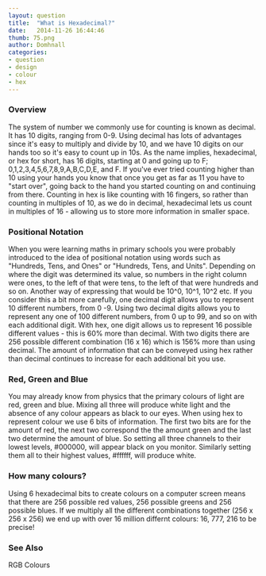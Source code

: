 ```yaml
---
layout: question
title:  "What is Hexadecimal?"
date:   2014-11-26 16:44:46
thumb: 75.png
author: Domhnall
categories:
- question
- design
- colour
- hex
---
```


### Overview
The system of number we commonly use for counting is known as decimal. It has 10 digits, ranging from 0-9. Using decimal has lots of advantages since it's easy to multiply and divide by 10, and we have 10 digits on our hands too so it's easy to count up in 10s. 
As the name implies, hexadecimal, or hex for short, has 16 digits, starting at 0 and going up to F; 0,1,2,3,4,5,6,7,8,9,A,B,C,D,E, and F. If you've ever tried counting higher than 10 using your hands you know that once you get as far as 11 you have to "start over", going back to the hand you started counting on and continuing from there. Counting in hex is like counting with 16 fingers, so rather than counting in multiples of 10, as we do in decimal, hexadecimal lets us count in multiples of 16 - allowing us to store more information in smaller space.

### Positional Notation
When you were learning maths in primary schools you were probably introduced to the idea of positional notation using words such as "Hundreds, Tens, and Ones" or "Hundreds, Tens, and Units". Depending on where the digit was determined its value, so numbers in the right column were ones, to the left of that were tens, to the left of that were hundreds and so on. Another way of expressing that would be 10^0, 10^1, 10^2 etc. If you consider this a bit more carefully, one decimal digit allows you to represent 10 different numbers, from 0 -9. Using two decimal digits allows you to represent any one of 100 different numbers, from 0 up to 99, and so on with each additional digit. With hex, one digit allows us to represent 16 possible different values - this is 60% more than decimal. With two digits there are 256 possible different combination (16 x 16) which is 156% more than using decimal. The amount of information that can be conveyed using hex rather than decimal continues to increase for each additional bit you use. 

### Red, Green and Blue
You may already know from physics that the primary colours of light are red, green and blue. Mixing all three will produce white light and the absence of any colour appears as black to our eyes.
When using hex to represent colour we use 6 bits of information. The first two bits are for the amount of red, the next two correspond the the amount green and the last two determine the amount of blue. So setting all three channels to their lowest levels, #000000, will appear black on you monitor. Similarly setting them all to their highest values, #ffffff, will produce white.

### How many colours?
Using 6 hexadecimal bits to create colours on a computer screen means that there are 256 possible red values, 256 possible greens and 256 possible blues. If we multiply all the different combinations together (256 x 256 x 256) we end up with over 16 million differnt colours: 16, 777, 216 to be precise! 

### See Also

RGB Colours